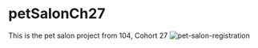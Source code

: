# petSalonCh27
This is the pet salon project from 104, Cohort 27
![pet-salon-registration](https://github.com/leopoldo-1/petSalonCh27/assets/61714687/ee4f4938-b2cb-4706-b679-a4515f975d0d)
